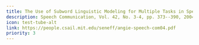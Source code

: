 ```yaml
---
title: The Use of Subword Linguistic Modeling for Multiple Tasks in Speech Recognition
description: Speech Communication, Vol. 42, No. 3-4, pp. 373--390, 2004.
icon: test-tube-alt
link: https://people.csail.mit.edu/seneff/angie-speech-com04.pdf
priority: 3
---
```

